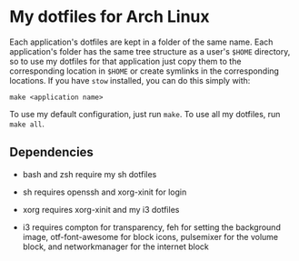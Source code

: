 # My dotfiles for Arch Linux

Each application's dotfiles are kept in a folder of the same name. Each application's folder has the same tree structure as a user's `$HOME` directory, so to use my dotfiles for that application just copy them to the corresponding location in `$HOME` or create symlinks in the corresponding locations. If you have `stow` installed, you can do this simply with:

```
make <application name>
```

To use my default configuration, just run `make`. To use all my dotfiles, run `make all`.

## Dependencies

+ bash and zsh require my sh dotfiles

+ sh requires openssh and xorg-xinit for login

+ xorg requires xorg-xinit and my i3 dotfiles

+ i3 requires compton for transparency, feh for setting the background image, otf-font-awesome for block icons, pulsemixer for the volume block, and networkmanager for the internet block
